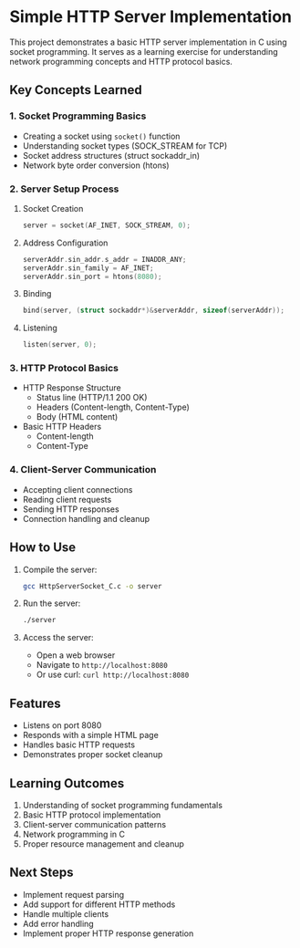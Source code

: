 # Simple HTTP Server Implementation

This project demonstrates a basic HTTP server implementation in C using socket programming. It serves as a learning exercise for understanding network programming concepts and HTTP protocol basics.

## Key Concepts Learned

### 1. Socket Programming Basics
- Creating a socket using `socket()` function
- Understanding socket types (SOCK_STREAM for TCP)
- Socket address structures (struct sockaddr_in)
- Network byte order conversion (htons)

### 2. Server Setup Process
1. Socket Creation
   ```c
   server = socket(AF_INET, SOCK_STREAM, 0);
   ```
2. Address Configuration
   ```c
   serverAddr.sin_addr.s_addr = INADDR_ANY;
   serverAddr.sin_family = AF_INET;
   serverAddr.sin_port = htons(8080);
   ```
3. Binding
   ```c
   bind(server, (struct sockaddr*)&serverAddr, sizeof(serverAddr));
   ```
4. Listening
   ```c
   listen(server, 0);
   ```

### 3. HTTP Protocol Basics
- HTTP Response Structure
  - Status line (HTTP/1.1 200 OK)
  - Headers (Content-length, Content-Type)
  - Body (HTML content)
- Basic HTTP Headers
  - Content-length
  - Content-Type

### 4. Client-Server Communication
- Accepting client connections
- Reading client requests
- Sending HTTP responses
- Connection handling and cleanup

## How to Use

1. Compile the server:
   ```bash
   gcc HttpServerSocket_C.c -o server
   ```

2. Run the server:
   ```bash
   ./server
   ```

3. Access the server:
   - Open a web browser
   - Navigate to `http://localhost:8080`
   - Or use curl: `curl http://localhost:8080`

## Features
- Listens on port 8080
- Responds with a simple HTML page
- Handles basic HTTP requests
- Demonstrates proper socket cleanup

## Learning Outcomes
1. Understanding of socket programming fundamentals
2. Basic HTTP protocol implementation
3. Client-server communication patterns
4. Network programming in C
5. Proper resource management and cleanup

## Next Steps
- Implement request parsing
- Add support for different HTTP methods
- Handle multiple clients
- Add error handling
- Implement proper HTTP response generation 
